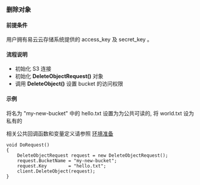 ### 删除对象

#### 前提条件

用户拥有易云云存储系统提供的 access_key 及 secret_key 。

#### 流程说明

* 初始化 S3 连接
* 初始化 **DeleteObjectRequest()** 对象
* 调用 **DeleteObject()** 设置 bucket 的访问权限

#### 示例

将名为 "my-new-bucket" 中的 hello.txt 设置为为公共可读的, 将 world.txt 设为私有的

相关公共回调函数和变量定义请参照 [环境准备](../prepare.md)
```
void DoRequest()
{
    DeleteObjectRequest request = new DeleteObjectRequest();
    request.BucketName = "my-new-bucket";
    request.Key        = "hello.txt";
    client.DeleteObject(request);
}
```
